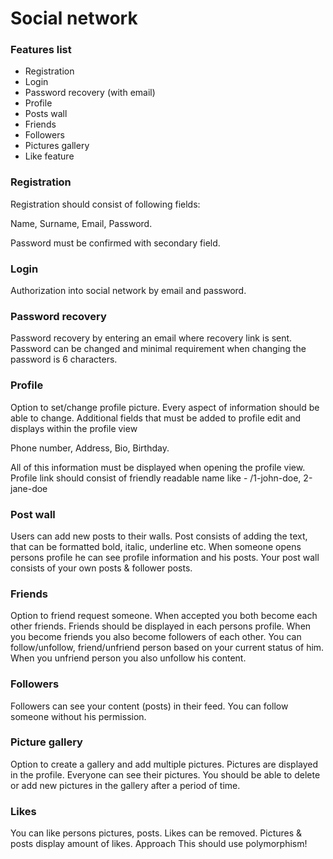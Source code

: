 <h1>Social network</h1>
<h3>Features list</h3>

<ul>
    <li>Registration</li>
    <li>Login</li>
    <li>Password recovery (with email)</li>
    <li>Profile</li>
    <li>Posts wall</li>
    <li>Friends</li>
    <li>Followers</li>
    <li>Pictures gallery</li>
    <li>Like feature</li>
</ul>

<h3>Registration</h3>
Registration should consist of following fields:

Name,
Surname,
Email,
Password.

Password must be confirmed with secondary field.

<h3>Login</h3>
Authorization into social network by email and password.

<h3>Password recovery</h3>
Password recovery by entering an email where recovery link is sent.
Password can be changed and minimal requirement when changing the password is 6 characters.

<h3>Profile</h3>
Option to set/change profile picture.
Every aspect of information should be able to change.
Additional fields that must be added to profile edit and displays within the profile view

Phone number,
Address,
Bio,
Birthday.

All of this information must be displayed when opening the profile view.
Profile link should consist of friendly readable name like - /1-john-doe, 2-jane-doe

<h3>Post wall</h3>
Users can add new posts to their walls.
Post consists of adding the text, that can be formatted bold, italic, underline etc.
When someone opens persons profile he can see profile information and his posts.
Your post wall consists of your own posts & follower posts.

<h3>Friends</h3>
Option to friend request someone.
When accepted you both become each other friends.
Friends should be displayed in each persons profile.
When you become friends you also become followers of each other.
You can follow/unfollow, friend/unfriend person based on your current status of him.
When you unfriend person you also unfollow his content.

<h3>Followers</h3>
Followers can see your content (posts) in their feed.
You can follow someone without his permission.

<h3>Picture gallery</h3>
Option to create a gallery and add multiple pictures.
Pictures are displayed in the profile.
Everyone can see their pictures.
You should be able to delete or add new pictures in the gallery after a period of time.

<h3>Likes</h3>
You can like persons pictures, posts.
Likes can be removed.
Pictures & posts display amount of likes.
Approach This should use polymorphism!
